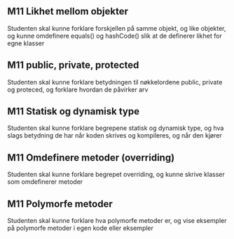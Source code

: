 ## M11 Likhet mellom objekter
Studenten skal kunne forklare forskjellen på samme objekt, og like objekter, og kunne omdefinere equals() og hashCode() slik at de definerer likhet for egne klasser

## M11 public, private, protected
Studenten skal kunne forklare betydningen til nøkkelordene public, private og proteced, og forklare hvordan de påvirker arv

## M11 Statisk og dynamisk type
Studenten skal kunne forklare begrepene statisk og dynamisk type, og hva slags betydning de har når koden skrives og kompileres, og når den kjører

## M11 Omdefinere metoder (overriding)
Studenten skal kunne forklare begrepet overriding, og kunne skrive klasser som omdefinerer metoder

## M11 Polymorfe metoder
Studenten skal kunne forklare hva polymorfe metoder er, og vise eksempler på polymorfe metoder i egen kode eller eksempler